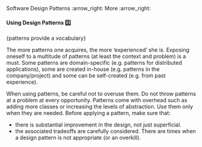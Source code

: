 <link rel="stylesheet" href="{{baseUrl}}/css/textbook.css">

<div class="website-content">

<div id="path">Software Design Patterns :arrow_right: More :arrow_right:</div>

<div id="title">

#### Using Design Patterns :three:

</div>

<div id="body">

{patterns provide a vocabulary}

The more patterns one acquires, the more ‘experienced’ she is. Exposing oneself to a multitude of patterns (at least the context and problem) is a must. Some patterns are domain-specific (e.g. patterns for distributed applications), some are created in-house (e.g. patterns in the company/project) and some can be self-created (e.g. from past experience).

When using patterns, be careful not to overuse them. Do not throw patterns at a problem at every opportunity. Patterns come with overhead such as adding more classes or increasing the levels of abstraction. Use them only when they are needed. Before applying a pattern, make sure that:

*	there is substantial improvement in  the design, not just superficial.
*	the associated tradeoffs are carefully considered. There are times when a design pattern is not appropriate (or an overkill).

</div>

<div id="extras">
<div>

</div>
